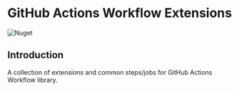 # GitHub Actions Workflow Extensions

![Nuget](https://img.shields.io/nuget/v/Logicality.GitHub.Actions.Workflow.Extensions?label=Logicality.GitHub.Actions.Workflow.Extensions&style=flat-square)

## Introduction

A collection of extensions and common steps/jobs for GitHub Actions Workflow
library.